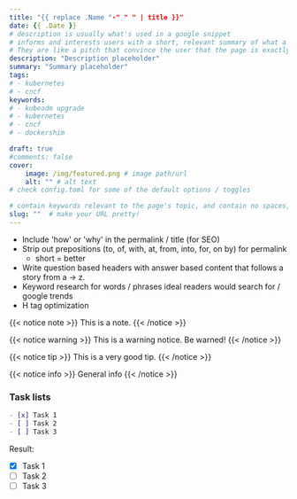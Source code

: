 ```yaml
---
title: "{{ replace .Name "-" " " | title }}"
date: {{ .Date }}
# description is usually what's used in a google snippet
# informs and interests users with a short, relevant summary of what a particular page is about.
# They are like a pitch that convince the user that the page is exactly what they're looking for.
description: "Description placeholder"
summary: "Summary placeholder"
tags:
# - kubernetes
# - cncf
keywords:
# - kubeadm upgrade
# - kubernetes
# - cncf
# - dockershim

draft: true
#comments: false
cover:
    image: /img/featured.png # image path/url
    alt: "" # alt text
# check config.toml for some of the default options / toggles

# contain keywords relevant to the page's topic, and contain no spaces, underscores or other characters. You should avoid the use of parameters when possible, as they make URLs less inviting for users to click or share. Google's suggestions for URL structure specify using hyphens or dashes (-) rather than underscores (_). Unlike underscores, Google treats hyphens as separators between words in a URL.
slug: ""  # make your URL pretty!
---
```


- Include 'how' or 'why' in the permalink / title (for SEO)
- Strip out prepositions (to, of, with, at, from, into, for, on by) for permalink
  - short = better
- Write question based headers with answer based content that follows a story from a -> z.
- Keyword research for words / phrases ideal readers would search for / google trends
- H tag optimization

{{< notice note >}}
This is a note.
{{< /notice >}}

{{< notice warning >}}
This is a warning notice. Be warned!
{{< /notice >}}

{{< notice tip >}}
This is a very good tip.
{{< /notice >}}

{{< notice info >}}
General info
{{< /notice >}}

### Task lists

```markdown
- [x] Task 1
- [ ] Task 2
- [ ] Task 3
```

Result:

- [x] Task 1
- [ ] Task 2
- [ ] Task 3